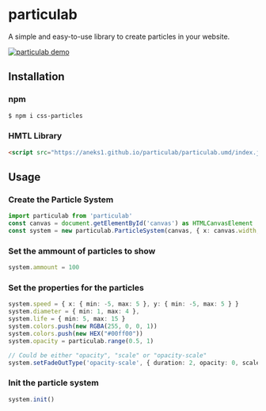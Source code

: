 # particulab
A simple and easy-to-use library to create particles in your website.

<a href="https://aneks1.github.io/particulab/" target="_blank"><img src="https://aneks1.github.io/particulab/assets/screenshot.jpg" alt="particulab demo"/></a>

## Installation

### npm
```sh
$ npm i css-particles
```

### HMTL Library
```html
<script src="https://aneks1.github.io/particulab/particulab.umd/index.js"></script>
```

## Usage

### Create the Particle System
```ts
import particulab from 'particulab'
const canvas = document.getElementById('canvas') as HTMLCanvasElement
const system = new particulab.ParticleSystem(canvas, { x: canvas.width, y: canvas.height })
```

### Set the ammount of particles to show
```ts
system.ammount = 100
```

### Set the properties for the particles
```ts
system.speed = { x: { min: -5, max: 5 }, y: { min: -5, max: 5 } }
system.diameter = { min: 1, max: 4 },
system.life = { min: 5, max: 15 }
system.colors.push(new RGBA(255, 0, 0, 1))
system.colors.push(new HEX("#00ff00"))
system.opacity = particulab.range(0.5, 1)

// Could be either "opacity", "scale" or "opacity-scale"
system.setFadeOutType('opacity-scale', { duration: 2, opacity: 0, scaleFactor: 1 })
```

### Init the particle system
```ts
system.init()
```
